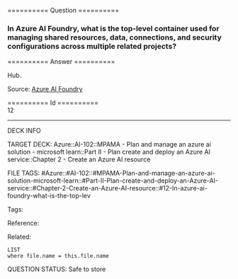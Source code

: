 ========== Question ==========  

### In Azure AI Foundry, what is the **top-level container** used for managing shared resources, data, connections, and security configurations across multiple related projects?  

========== Answer ==========  

Hub.

Source: [Azure AI Foundry](https://learn.microsoft.com/en-us/training/modules/prepare-azure-ai-development/4-azure-ai-foundry)

========== Id ==========  
12

---

DECK INFO

TARGET DECK: Azure::AI-102::MPAMA - Plan and manage an azure ai solution - microsoft learn::Part II - Plan create and deploy an Azure AI service::Chapter 2 - Create an Azure AI resource

FILE TAGS: #Azure::#AI-102::#MPAMA-Plan-and-manage-an-azure-ai-solution-microsoft-learn::#Part-II-Plan-create-and-deploy-an-Azure-AI-service::#Chapter-2-Create-an-Azure-AI-resource::#12-In-azure-ai-foundry-what-is-the-top-lev

Tags:

Reference:

Related:

```dataview
LIST
where file.name = this.file.name
```

QUESTION STATUS: Safe to store
